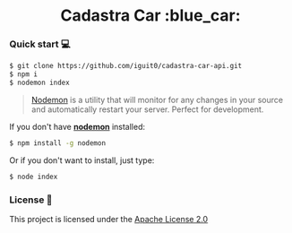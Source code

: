 <h1 align="center">Cadastra Car :blue_car:</h1>

### Quick start :computer:

```sh
$ git clone https://github.com/iguit0/cadastra-car-api.git
$ npm i
$ nodemon index
```

> [Nodemon](https://nodemon.io/) is a utility that will monitor for any changes in your source and automatically restart your server. Perfect for development.

If you don't have [<b>nodemon</b>](https://nodemon.io/) installed:

```sh
$ npm install -g nodemon
```

Or if you don't want to install, just type:

```sh
$ node index
```

### License :scroll:

This project is licensed under the [Apache License 2.0](LICENSE.md)
